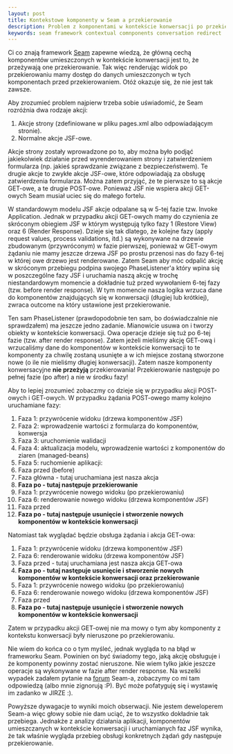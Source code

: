 ```yaml
---
layout: post
title: Kontekstowe komponenty w Seam a przekierowanie
description: Problem z komponentami w kontekście konwersacji po przekierowaniu w Seam Framework. Dlaczego komponenty w konwersacji nie przeżywają przekierowania.
keywords: seam framework contextual comnponents conversation redirect
---
```

Ci co znają framework <a href="http://www.seamframework.org/">Seam</a> zapewne wiedzą, że główną cechą komponentów umieszczonych w kontekście konwersacji jest to, że przeżywają one przekierowanie. Tak więc renderując widok po przekierowaniu mamy dostęp do danych umieszczonych w tych komponentach przed przekierowaniem. Otóż okazuje się, że nie jest tak zawsze.

Aby zrozumieć problem najpierw trzeba sobie uświadomić, że Seam rozróżnia dwa rodzaje akcji:

1. Akcje strony (zdefiniowane w pliku pages.xml albo odpowiadającym stronie).
1. Normalne akcje JSF-owe.

Akcje strony zostały wprowadzone po to, aby można było podjąć jakiekolwiek działanie przed wyrenderowaniem strony i zatwierdzeniem formularza (np. jakieś sprawdzanie związane z bezpieczeństwem). Te drugie akcje to zwykłe akcje JSF-owe, które odpowiadają za obsługę zatwierdzenia formularza. Można zatem przyjąć, że te pierwsze to są akcje GET-owe, a te drugie POST-owe. Ponieważ JSF nie wspiera akcji GET-owych Seam musiał uciec się do małego fortelu.

W standardowym modelu JSF akcje odpalane są w 5-tej fazie tzw. Invoke Application. Jednak w przypadku akcji GET-owych mamy do czynienia ze skróconym obiegiem JSF w którym występują tylko fazy 1 (Restore View) oraz 6 (Render Response). Dzieje się tak dlatego, że kolejne fazy (apply request values, process validations, itd.) są wykonywane na drzewie zbudowanym (przywróconym) w fazie pierwszej, ponieważ w GET-owym żądaniu nie mamy jeszcze drzewa JSF po prostu przenosi nas do fazy 6-tej w której owe drzewo jest renderowane. Zatem Seam aby móc odpalić akcję w skróconym przebiegu podpina swojego PhaseListener'a który wpina się w poszczególne fazy JSF i uruchamia naszą akcję w trochę niestandardowym momencie a dokładnie tuż przed wywołaniem 6-tej fazy (tzw. before render response). W tym momencie nasza logika wrzuca dane do komponentów znajdujących się w konwersacji (długiej lub krótkiej), zwraca outcome na który ustawione jest przekierowanie.

Ten sam PhaseListener (prawdopodobnie ten sam, bo doświadczalnie nie sprawdzałem) ma jeszcze jedno zadanie. Mianowicie usuwa on i tworzy obiekty w kontekście konwersacji. Owa operacje dzieje się tuż po 6-tej fazie (tzw. after render response). Zatem jeżeli mieliśmy akcję GET-ową i wrzucaliśmy dane do komponentów w kontekście konwersacji to te komponenty za chwilę zostaną usunięte a w ich miejsce zostaną stworzone nowe (o ile nie mieliśmy długiej konwersacji). Zatem nasze komponenty konwersacyjne **nie przeżyją** przekierowania! Przekierowanie następuje po pełnej fazie (po after) a nie w środku fazy!

Aby to lepiej zrozumieć zobaczmy co dzieje się w przypadku akcji POST-owych i GET-owych. W przypadku żądania POST-owego mamy kolejno uruchamiane fazy:

1. Faza 1: przywrócenie widoku (drzewa komponentów JSF)
1. Faza 2: wprowadzenie wartości z formularza do komponentów, konwersja
1. Faza 3: uruchomienie walidacji
1. Faza 4: aktualizacja modelu, wprowadzenie wartości z komponentów do ziaren (managed-beans)
1. Faza 5: ruchomienie aplikacji:
  1. Faza przed (before)
  1. Faza główna - tutaj uruchamiana jest nasza akcja
  1. **Faza po - tutaj następuje przekierowanie**
1. Faza 1: przywrócenie nowego widoku (po przekierowaniu)
1. Faza 6: renderowanie nowego widoku (drzewa komponentów JSF)
  1. Faza przed
  1. **Faza po - tutaj następuje usunięcie i stworzenie nowych komponentów w kontekście konwersacji**

Natomiast tak wyglądać będzie obsługa żądania i akcja GET-owa:

1. Faza 1: przywrócenie widoku (drzewa komponentów JSF)
1. Faza 6: renderowanie widoku (drzewa komponentów JSF)
  1. Faza przed - tutaj uruchamiana jest nasza akcja GET-owa
  1. **Faza po - tutaj następuje usunięcie i stworzenie nowych komponentów w kontekście konwersacji oraz przekierowanie**
1. Faza 1: przywrócenie nowego widoku (po przekierowaniu)
1. Faza 6: renderowanie nowego widoku (drzewa komponentów JSF)
  1. Faza przed
  1. **Faza po - tutaj następuje usunięcie i stworzenie nowych komponentów w kontekście konwersacji**

Zatem w przypadku akcji GET-owej nie ma mowy o tym aby komponenty  z kontekstu konwersacji były nieruszone po przekierowaniu.

Nie wiem do końca co o tym myśleć, jednak wygląda to na błąd w frameworku Seam. Powinien on być świadomy tego, jaką akcję obsługuje i że komponenty powinny zostać nieruszone. Nie wiem tylko jakie jeszcze operacje są wykonywane w fazie after render response. Na wszelki wypadek zadałem pytanie na <a href="http://www.seamframework.org/Community/CreatingNewConversationAfterTheRedirectFromPageAction">forum</a> Seam-a, zobaczymy co mi tam odpowiedzą (albo mnie zignorują :P). Być może pofatyguję się i wystawię im zadanko w JIRZE :).

Powyższe dywagacje to wyniki moich obserwacji. Nie jestem deweloperem Seam-a więc głowy sobie nie dam uciąć, że to wszystko dokładnie tak przebiega. Jednakże z analizy działania aplikacji, komponentów umieszczanych w kontekście konwersacji i uruchamianych faz JSF wynika, że tak właśnie wygląda przebieg obsługi konkretnych żądań gdy następuje przekierowanie.